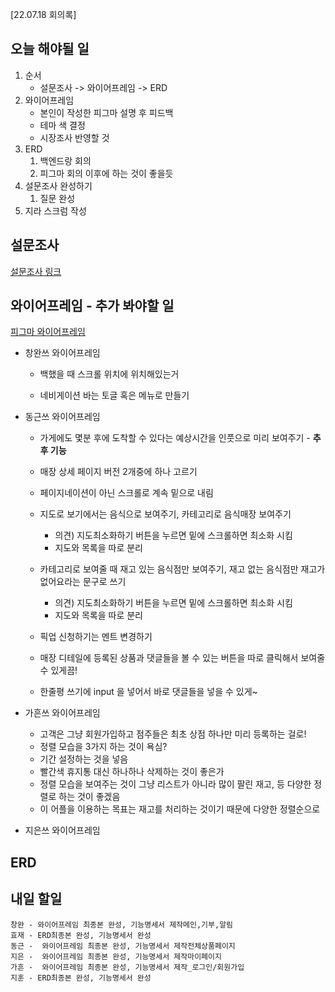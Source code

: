 [22.07.18 회의록]

## 오늘 해야될 일

1. 순서
   - 설문조사 -> 와이어프레임 -> ERD
2. 와이어프레임
   - 본인이 작성한 피그마 설명 후 피드백
   - 테마 색 결정
   - 시장조사 반영할 것
3. ERD
   1. 백엔드랑 회의
   2. 피그마 회의 이후에 하는 것이 좋을듯
4. 설문조사 완성하기
   1. 질문 완성
5. 지라 스크럼 작성



## 설문조사

[설문조사 링크](https://forms.gle/XC7nNyr6h2a7rZgU8)



## 와이어프레임 - 추가 봐야할 일

[피그마 와이어프레임](https://www.figma.com/file/UG5QrVR6URJbkpAEwj51EI/onsikgo?node-id=101%3A6)

* 창완쓰 와이어프레임

  - 백했을 때 스크롤 위치에 위치해있는거

  - 네비게이션 바는 토글 혹은 메뉴로 만들기

* 동근쓰 와이어프레임

  * 가게에도 몇분 후에 도착할 수 있다는 예상시간을 인풋으로 미리 보여주기 - **추후 기능**

  - 매장 상세 페이지 버전 2개중에 하나 고르기

  - 페이지네이션이 아닌 스크롤로 계속 밑으로 내림

  - 지도로 보기에서는 음식으로 보여주기, 카테고리로 음식매장 보여주기
    - 의견) 지도최소화하기 버튼을 누르면 밑에 스크롤하면 최소화 시킴
    - 지도와 목록을 따로 분리 

  - 카테고리로 보여줄 때 재고 있는 음식점만 보여주기, 재고 없는 음식점만 재고가 없어요라는 문구로 쓰기
    - 의견) 지도최소화하기 버튼을 누르면 밑에 스크롤하면 최소화 시킴
    - 지도와 목록을 따로 분리

  - 픽업 신청하기는 멘트 변경하기

  - 매장 디테일에 등록된 상품과 댓글들을 볼 수 있는 버튼을 따로 클릭해서 보여줄 수 있게끔!

  - 한줄평 쓰기에 input 을 넣어서 바로 댓글들을 넣을 수 있게~

* 가흔쓰 와이어프레임

  - 고객은 그냥 회원가입하고 점주들은 최초 상점 하나만 미리 등록하는 걸로!

  * 정렬 모습을 3가지 하는 것이 욕심?
  * 기간 설정하는 것을 넣음
  * 빨간색 휴지통 대신 하나하나 삭제하는 것이 좋은가
  * 정렬 모습을 보여주는 것이 그냥 리스트가 아니라 많이 팔린 재고, 등 다양한 정렬로 하는 것이 좋겠음
  * 이 어플을 이용하는 목표는 재고를 처리하는 것이기 때문에 다양한 정렬순으로 

* 지은쓰 와이어프레임



## ERD



## 내일 할일

```
창완 - 와이어프레임 최종본 완성, 기능명세서 제작메인,기부,알림
효재 - ERD최종본 완성, 기능명세서 완성
동근 -  와이어프레임 최종본 완성, 기능명세서 제작전체상품페이지
지은 -  와이어프레임 최종본 완성, 기능명세서 제작마이페이지
가흔 -  와이어프레임 최종본 완성, 기능명세서 제작_로그인/회원가입
지훈 - ERD최종본 완성, 기능명세서 완성
```

